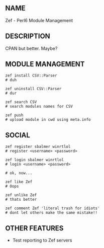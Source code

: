 ## NAME

Zef - Perl6 Module Management

## DESCRIPTION

CPAN but better. Maybe?

## MODULE MANAGEMENT

    zef install CSV::Parser
    # duh

    zef uninstall CSV::Parser
    # dur

    zef search CSV
    # search modules names for CSV

    zef push
    # upload module in cwd using meta.info

## SOCIAL

    zef register sbalmer winrtlol
    # register <username> <password>

    zef login sbalmer winrtlol
    # login <username> <password>

    # ok, now...

    zef like Zef
    # Oops

    zef unlike Zef
    # thats better

    zef comment Zef 'literal trash for idiots'
    # dont let others make the same mistake!!

## OTHER FEATURES

 * Test reporting to Zef servers
 